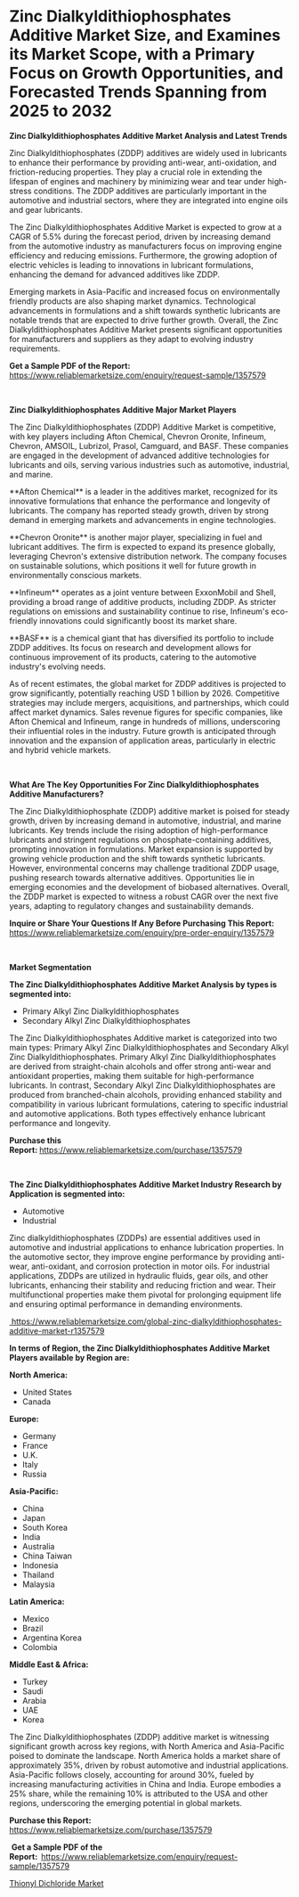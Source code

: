 <p><h1>Zinc Dialkyldithiophosphates Additive Market Size, and Examines its Market Scope, with a Primary Focus on Growth Opportunities, and Forecasted Trends Spanning from 2025 to 2032</h1></p><p><strong>Zinc Dialkyldithiophosphates Additive Market Analysis and Latest Trends</strong></p>
<p><p>Zinc Dialkyldithiophosphates (ZDDP) additives are widely used in lubricants to enhance their performance by providing anti-wear, anti-oxidation, and friction-reducing properties. They play a crucial role in extending the lifespan of engines and machinery by minimizing wear and tear under high-stress conditions. The ZDDP additives are particularly important in the automotive and industrial sectors, where they are integrated into engine oils and gear lubricants.</p><p>The Zinc Dialkyldithiophosphates Additive Market is expected to grow at a CAGR of 5.5% during the forecast period, driven by increasing demand from the automotive industry as manufacturers focus on improving engine efficiency and reducing emissions. Furthermore, the growing adoption of electric vehicles is leading to innovations in lubricant formulations, enhancing the demand for advanced additives like ZDDP. </p><p>Emerging markets in Asia-Pacific and increased focus on environmentally friendly products are also shaping market dynamics. Technological advancements in formulations and a shift towards synthetic lubricants are notable trends that are expected to drive further growth. Overall, the Zinc Dialkyldithiophosphates Additive Market presents significant opportunities for manufacturers and suppliers as they adapt to evolving industry requirements.</p></p>
<p><strong>Get a Sample PDF of the Report:&nbsp;</strong> <a href="https://www.reliablemarketsize.com/enquiry/request-sample/1357579?utm_campaign=3365&utm_medium=2&utm_source=Github&utm_content=ia&utm_term=31032025&utm_id=zinc-dialkyldithiophosphates-additive">https://www.reliablemarketsize.com/enquiry/request-sample/1357579</a></p>
<p>&nbsp;</p>
<p><strong>Zinc Dialkyldithiophosphates Additive Major Market Players</strong></p>
<p><p>The Zinc Dialkyldithiophosphates (ZDDP) Additive Market is competitive, with key players including Afton Chemical, Chevron Oronite, Infineum, Chevron, AMSOIL, Lubrizol, Prasol, Camguard, and BASF. These companies are engaged in the development of advanced additive technologies for lubricants and oils, serving various industries such as automotive, industrial, and marine.</p><p>**Afton Chemical** is a leader in the additives market, recognized for its innovative formulations that enhance the performance and longevity of lubricants. The company has reported steady growth, driven by strong demand in emerging markets and advancements in engine technologies.</p><p>**Chevron Oronite** is another major player, specializing in fuel and lubricant additives. The firm is expected to expand its presence globally, leveraging Chevron's extensive distribution network. The company focuses on sustainable solutions, which positions it well for future growth in environmentally conscious markets.</p><p>**Infineum** operates as a joint venture between ExxonMobil and Shell, providing a broad range of additive products, including ZDDP. As stricter regulations on emissions and sustainability continue to rise, Infineum's eco-friendly innovations could significantly boost its market share.</p><p>**BASF** is a chemical giant that has diversified its portfolio to include ZDDP additives. Its focus on research and development allows for continuous improvement of its products, catering to the automotive industry's evolving needs.</p><p>As of recent estimates, the global market for ZDDP additives is projected to grow significantly, potentially reaching USD 1 billion by 2026. Competitive strategies may include mergers, acquisitions, and partnerships, which could affect market dynamics. Sales revenue figures for specific companies, like Afton Chemical and Infineum, range in hundreds of millions, underscoring their influential roles in the industry. Future growth is anticipated through innovation and the expansion of application areas, particularly in electric and hybrid vehicle markets.</p></p>
<p>&nbsp;</p>
<p><strong>What Are The Key Opportunities For Zinc Dialkyldithiophosphates Additive Manufacturers?</strong></p>
<p><p>The Zinc Dialkyldithiophosphate (ZDDP) additive market is poised for steady growth, driven by increasing demand in automotive, industrial, and marine lubricants. Key trends include the rising adoption of high-performance lubricants and stringent regulations on phosphate-containing additives, prompting innovation in formulations. Market expansion is supported by growing vehicle production and the shift towards synthetic lubricants. However, environmental concerns may challenge traditional ZDDP usage, pushing research towards alternative additives. Opportunities lie in emerging economies and the development of biobased alternatives. Overall, the ZDDP market is expected to witness a robust CAGR over the next five years, adapting to regulatory changes and sustainability demands.</p></p>
<p><strong>Inquire or Share Your Questions If Any Before Purchasing This Report:</strong> <a href="https://www.reliablemarketsize.com/enquiry/pre-order-enquiry/1357579?utm_campaign=3365&utm_medium=2&utm_source=Github&utm_content=ia&utm_term=31032025&utm_id=zinc-dialkyldithiophosphates-additive">https://www.reliablemarketsize.com/enquiry/pre-order-enquiry/1357579</a></p>
<p>&nbsp;</p>
<p><strong>Market Segmentation</strong></p>
<p><strong>The Zinc Dialkyldithiophosphates Additive Market Analysis by types is segmented into:</strong></p>
<p><ul><li>Primary Alkyl Zinc Dialkyldithiophosphates</li><li>Secondary Alkyl Zinc Dialkyldithiophosphates</li></ul></p>
<p><p>The Zinc Dialkyldithiophosphates Additive market is categorized into two main types: Primary Alkyl Zinc Dialkyldithiophosphates and Secondary Alkyl Zinc Dialkyldithiophosphates. Primary Alkyl Zinc Dialkyldithiophosphates are derived from straight-chain alcohols and offer strong anti-wear and antioxidant properties, making them suitable for high-performance lubricants. In contrast, Secondary Alkyl Zinc Dialkyldithiophosphates are produced from branched-chain alcohols, providing enhanced stability and compatibility in various lubricant formulations, catering to specific industrial and automotive applications. Both types effectively enhance lubricant performance and longevity.</p></p>
<p><strong>Purchase this Report:&nbsp;</strong><a href="https://www.reliablemarketsize.com/purchase/1357579?utm_campaign=3365&utm_medium=2&utm_source=Github&utm_content=ia&utm_term=31032025&utm_id=zinc-dialkyldithiophosphates-additive">https://www.reliablemarketsize.com/purchase/1357579</a></p>
<p>&nbsp;</p>
<p><strong>The Zinc Dialkyldithiophosphates Additive Market Industry Research by Application is segmented into:</strong></p>
<p><ul><li>Automotive</li><li>Industrial</li></ul></p>
<p><p>Zinc dialkyldithiophosphates (ZDDPs) are essential additives used in automotive and industrial applications to enhance lubrication properties. In the automotive sector, they improve engine performance by providing anti-wear, anti-oxidant, and corrosion protection in motor oils. For industrial applications, ZDDPs are utilized in hydraulic fluids, gear oils, and other lubricants, enhancing their stability and reducing friction and wear. Their multifunctional properties make them pivotal for prolonging equipment life and ensuring optimal performance in demanding environments.</p></p>
<p><a href="https://www.reliablemarketsize.com/global-zinc-dialkyldithiophosphates-additive-market-r1357579?utm_campaign=3365&utm_medium=2&utm_source=Github&utm_content=ia&utm_term=31032025&utm_id=zinc-dialkyldithiophosphates-additive">&nbsp;https://www.reliablemarketsize.com/global-zinc-dialkyldithiophosphates-additive-market-r1357579</a></p>
<p><strong>In terms of Region, the Zinc Dialkyldithiophosphates Additive Market Players available by Region are:</strong></p>
<p>
    <p> <strong> North America: </strong>
        <ul>
            <li>United States</li>
            <li>Canada</li>
        </ul>
        </p> 
    <p> <strong> Europe: </strong>
        <ul>
            <li>Germany</li>
            <li>France</li>
            <li>U.K.</li>
            <li>Italy</li>
            <li>Russia</li>
        </ul>
        </p> 
    <p> <strong> Asia-Pacific: </strong>
        <ul>
            <li>China</li>
            <li>Japan</li>
            <li>South Korea</li>
            <li>India</li>
            <li>Australia</li>
            <li>China Taiwan</li>
            <li>Indonesia</li>
            <li>Thailand</li>
            <li>Malaysia</li>
        </ul>
        </p> 
    <p> <strong> Latin America: </strong>
        <ul>
            <li>Mexico</li>
            <li>Brazil</li>
            <li>Argentina Korea</li>
            <li>Colombia</li>
        </ul>
        </p> 
    <p> <strong> Middle East & Africa: </strong>
        <ul>
            <li>Turkey</li>
            <li>Saudi</li>
            <li>Arabia</li>
            <li>UAE</li>
            <li>Korea</li>
        </ul>
    </p>
    </p>
<p><p>The Zinc Dialkyldithiophosphates (ZDDP) additive market is witnessing significant growth across key regions, with North America and Asia-Pacific poised to dominate the landscape. North America holds a market share of approximately 35%, driven by robust automotive and industrial applications. Asia-Pacific follows closely, accounting for around 30%, fueled by increasing manufacturing activities in China and India. Europe embodies a 25% share, while the remaining 10% is attributed to the USA and other regions, underscoring the emerging potential in global markets.</p></p>
<p><strong>Purchase this Report: </strong><a href="https://www.reliablemarketsize.com/purchase/1357579?utm_campaign=3365&utm_medium=2&utm_source=Github&utm_content=ia&utm_term=31032025&utm_id=zinc-dialkyldithiophosphates-additive">https://www.reliablemarketsize.com/purchase/1357579</a></p>
<p>&nbsp;<strong>Get a Sample PDF of the Report:&nbsp;&nbsp;</strong><a href="https://www.reliablemarketsize.com/enquiry/request-sample/1357579?utm_campaign=3365&utm_medium=2&utm_source=Github&utm_content=ia&utm_term=31032025&utm_id=zinc-dialkyldithiophosphates-additive">https://www.reliablemarketsize.com/enquiry/request-sample/1357579</a></p>
<p><strong></strong></p>
<p><p><a href="https://github.com/fraryatena85/Market-Research-Report-List-1/blob/main/thionyl-dichloride-market.md?utm_campaign=3365&utm_medium=2&utm_source=Github&utm_content=ia&utm_term=31032025&utm_id=zinc-dialkyldithiophosphates-additive">Thionyl Dichloride Market</a></p></p>